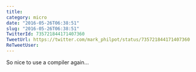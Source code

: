 ```yaml
---
title: 
category: micro
date: "2016-05-26T06:38:51"
slug: "2016-05-26T06:38:51"
TwitterId: 735721844171407360
TweetUrl: https://twitter.com/mark_philpot/status/735721844171407360
ReTweetUser: 
---
```


So nice to use a compiler again...